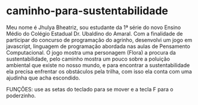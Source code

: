 # caminho-para-sustentabilidade
Meu nome é Jhulya Bheatriz, sou estudante da 1ª série do novo Ensino Médio do Colégio Estadual Dr. Ubaldino do Amaral. Com a finalidade de participar do concurso de programação do agrinho, desenvolvi um jogo em javascript, linguagem de programação abordada nas aulas de Pensamento Computacional. O jogo mostra uma personagem (Flora) a procura da sustentabilidade, pelo caminho mostra um pouco sobre a poluição ambiental que existe no nosso mundo, e para encontrar a sustentabilidade ela precisa enfrentar os obstáculos pela trilha, com isso ela conta com uma ajudinha que acha escondido.

FUNÇÕES: use as setas do teclado para se mover e a tecla F para o poderzinho.


